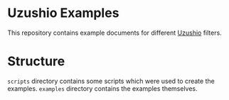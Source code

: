 # Uzushio Examples

This repository contains example documents for different [Uzushio](https://github.com/WorksApplications/uzushio) filters.

# Structure

`scripts` directory contains some scripts which were used to create the examples.
`examples` directory contains the examples themselves.